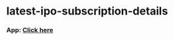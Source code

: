 # latest-ipo-subscription-details

### App: [Click here](https://ipo-subscription-details.herokuapp.com/)

